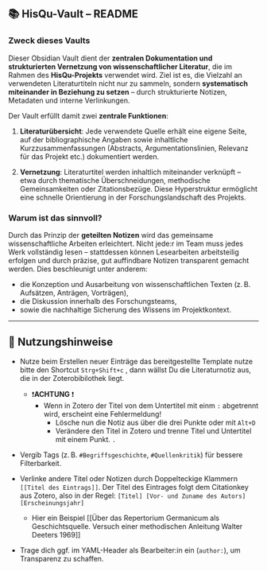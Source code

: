 ## 📚 HisQu-Vault – README

### Zweck dieses Vaults

Dieser Obsidian Vault dient der **zentralen Dokumentation und strukturierten Vernetzung von wissenschaftlicher Literatur**, die im Rahmen des **HisQu-Projekts** verwendet wird. Ziel ist es, die Vielzahl an verwendeten Literaturtiteln nicht nur zu sammeln, sondern **systematisch miteinander in Beziehung zu setzen** – durch strukturierte Notizen, Metadaten und interne Verlinkungen.

Der Vault erfüllt damit zwei **zentrale Funktionen**:

1. **Literaturübersicht**: Jede verwendete Quelle erhält eine eigene Seite, auf der bibliographische Angaben sowie inhaltliche Kurzzusammenfassungen (Abstracts, Argumentationslinien, Relevanz für das Projekt etc.) dokumentiert werden.

2. **Vernetzung**: Literaturtitel werden inhaltlich miteinander verknüpft – etwa durch thematische Überschneidungen, methodische Gemeinsamkeiten oder Zitationsbezüge. Diese Hyperstruktur ermöglicht eine schnelle Orientierung in der Forschungslandschaft des Projekts.
   

### Warum ist das sinnvoll?

Durch das Prinzip der **geteilten Notizen** wird das gemeinsame wissenschaftliche Arbeiten erleichtert. Nicht jede:r im Team muss jedes Werk vollständig lesen – stattdessen können Lesearbeiten arbeitsteilig erfolgen und durch präzise, gut auffindbare Notizen transparent gemacht werden. Dies beschleunigt unter anderem:

- die Konzeption und Ausarbeitung von wissenschaftlichen Texten (z. B. Aufsätzen, Anträgen, Vorträgen),
- die Diskussion innerhalb des Forschungsteams,
- sowie die nachhaltige Sicherung des Wissens im Projektkontext.
---
## 🧭 Nutzungshinweise

- Nutze beim Erstellen neuer Einträge das bereitgestellte Template nutze bitte den Shortcut `Strg+Shift+c` , dann wällst Du die Literaturnotiz aus, die in der Zoterobibilothek liegt. 
	- ❗**ACHTUNG** ❗
		- Wenn in Zotero der Titel von dem Untertitel mit einm `:` abgetrennt wird, erscheint eine Fehlermeldung!
			- Lösche nun die Notiz aus über die drei Punkte oder mit `Alt+D`
			- Verändere den Titel in Zotero und trenne Titel und Untertitel mit einem Punkt. `.` 
    
- Vergib Tags (z. B. `#Begriffsgeschichte`, `#Quellenkritik`) für bessere Filterbarkeit.
    
- Verlinke andere Titel oder Notizen durch Doppelteckige Klammern `[[Titel des Eintrags]]`. Der Titel des Eintrages folgt dem Citationkey aus Zotero, also in der Regel: `[Titel] [Vor- und Zuname des Autors] [Erscheinungsjahr]` 
	- Hier ein Beispiel [[Über das Repertorium Germanicum als Geschichtsquelle. Versuch einer methodischen Anleitung Walter Deeters 1969]] 
    
- Trage dich ggf. im YAML-Header als Bearbeiter:in ein (`author:`), um Transparenz zu schaffen.